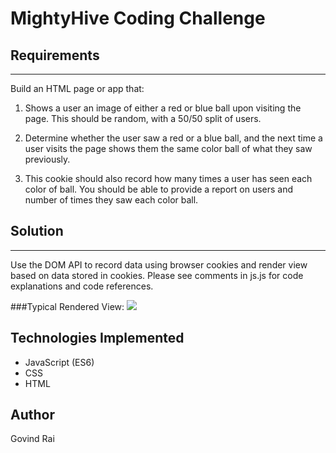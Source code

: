 # MightyHive Coding Challenge

## Requirements
---
Build an HTML page or app that: 

1. Shows a user an image of either a red or blue ball upon visiting the page. This should be random, with a 50/50 split of users.

2.  Determine whether the user saw a red or a blue ball, and the next time a user visits the page shows them the same color ball of what they saw previously.

3.  This cookie should also record how many times a user has seen each color of ball. You should be able to provide a report on users and number of times they saw each color ball.

## Solution
___ 
Use the DOM API to record data using browser cookies and render view based on data stored in cookies. Please see comments in js.js for code explanations and code references.

###Typical Rendered View: 
<img src="view.png">

## Technologies Implemented ##
- JavaScript (ES6)
- CSS
- HTML

## Author
Govind Rai